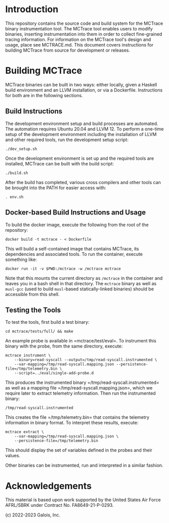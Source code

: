 
Introduction
============

This repository contains the source code and build system for the
MCTrace binary instrumentation tool. The MCTrace tool enables users to
modify binaries, inserting instrumentation into them in order to collect
fine-grained tracing information. For information on the MCTrace
tool's design and usage, place see MCTRACE.md. This document covers
instructions for building MCTrace from source for development or
releases.

Building MCTrace
================

MCTrace binaries can be built in two ways: either locally, given a
Haskell build environment and an LLVM installation, or via a Dockerfile.
Instructions for both are in the following sections.

Build Instructions
------------------

The development environment setup and build processes are automated.
The automation requires Ubuntu 20.04 and LLVM 12. To perform a one-time
setup of the development environment including the installation of LLVM
and other required tools, run the development setup script:

```
./dev_setup.sh
```

Once the development environment is set up and the required tools are
installed, MCTrace can be built with the build script:

```
./build.sh
```

After the build has completed, various cross compilers and other tools
can be brought into the PATH for easier access with:

```
. env.sh
```

Docker-based Build Instructions and Usage
-----------------------------------------

To build the docker image, execute the following from the root of the
repository:

```
docker build -t mctrace - < Dockerfile
```

This will build a self-contained image that contains MCTrace, its
dependencies and associated tools. To run the container, execute
something like:

```
docker run -it -v $PWD:/mctrace -w /mctrace mctrace
```

Note that this mounts the current directory as `/mctrace` in the
container and leaves you in a bash shell in that directory. The
`mctrace` binary as well as `musl-gcc` (used to build `musl`-based
statically-linked binaries) should be accessible from this shell.

Testing the Tools
-----------------

To test the tools, first build a test binary:

```
cd mctrace/tests/full/ && make
```

An example probe is available in =mctrace/test/eval=. To instrument this
binary with the probe, from the same directory, execute:

```
mctrace instrument \
    --binary=read-syscall --output=/tmp/read-syscall.instrumented \
    --var-mapping=/tmp/read-syscall.mapping.json --persistence-file=/tmp/telemetry.bin \
    --script=../eval/single-add-probe.d
```

This produces the instrumented binary =/tmp/read-syscall.instrumented=
as well as a mapping file =/tmp/read-syscall.mapping.json=, which
we require later to extract telemetry information. Then run the
instrumented binary:

```
/tmp/read-syscall.instrumented
```

This creates the file =/tmp/telemetry.bin= that contains the telemetry
information in binary format. To interpret these results, execute:

```
mctrace extract \
    --var-mapping=/tmp/read-syscall.mapping.json \
    --persistence-file=/tmp/telemetry.bin
```

This should display the set of variables defined in the probes and their
values.

Other binaries can be instrumented, run and interpreted in a similar
fashion.

Acknowledgements
================

This material is based upon work supported by the United States Air
Force AFRL/SBRK under Contract No. FA8649-21-P-0293.

(c) 2022-2023 Galois, Inc.
